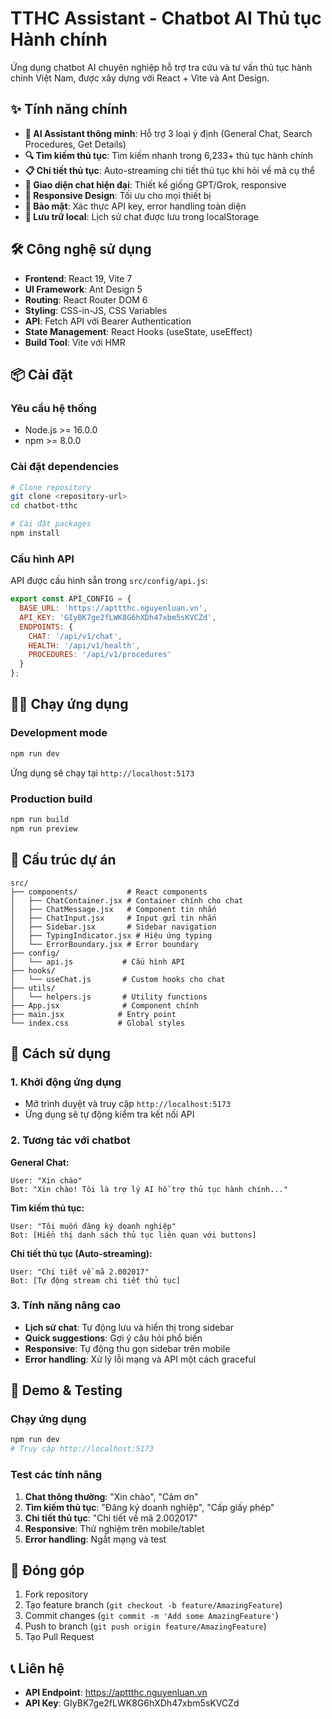 # TTHC Assistant - Chatbot AI Thủ tục Hành chính

Ứng dụng chatbot AI chuyên nghiệp hỗ trợ tra cứu và tư vấn thủ tục hành chính Việt Nam, được xây dựng với React + Vite và Ant Design.

## ✨ Tính năng chính

- **🤖 AI Assistant thông minh**: Hỗ trợ 3 loại ý định (General Chat, Search Procedures, Get Details)
- **🔍 Tìm kiếm thủ tục**: Tìm kiếm nhanh trong 6,233+ thủ tục hành chính
- **📋 Chi tiết thủ tục**: Auto-streaming chi tiết thủ tục khi hỏi về mã cụ thể
- **💬 Giao diện chat hiện đại**: Thiết kế giống GPT/Grok, responsive
- **📱 Responsive Design**: Tối ưu cho mọi thiết bị
- **🔐 Bảo mật**: Xác thực API key, error handling toàn diện
- **💾 Lưu trữ local**: Lịch sử chat được lưu trong localStorage

## 🛠️ Công nghệ sử dụng

- **Frontend**: React 19, Vite 7
- **UI Framework**: Ant Design 5
- **Routing**: React Router DOM 6
- **Styling**: CSS-in-JS, CSS Variables
- **API**: Fetch API với Bearer Authentication
- **State Management**: React Hooks (useState, useEffect)
- **Build Tool**: Vite với HMR

## 📦 Cài đặt

### Yêu cầu hệ thống
- Node.js >= 16.0.0
- npm >= 8.0.0

### Cài đặt dependencies

```bash
# Clone repository
git clone <repository-url>
cd chatbot-tthc

# Cài đặt packages
npm install
```

### Cấu hình API

API được cấu hình sẵn trong `src/config/api.js`:

```javascript
export const API_CONFIG = {
  BASE_URL: 'https://apttthc.nguyenluan.vn',
  API_KEY: 'GIyBK7ge2fLWK8G6hXDh47xbm5sKVCZd',
  ENDPOINTS: {
    CHAT: '/api/v1/chat',
    HEALTH: '/api/v1/health',
    PROCEDURES: '/api/v1/procedures'
  }
};
```

## 🏃‍♂️ Chạy ứng dụng

### Development mode
```bash
npm run dev
```
Ứng dụng sẽ chạy tại `http://localhost:5173`

### Production build
```bash
npm run build
npm run preview
```

## 📁 Cấu trúc dự án

```
src/
├── components/           # React components
│   ├── ChatContainer.jsx # Container chính cho chat
│   ├── ChatMessage.jsx   # Component tin nhắn
│   ├── ChatInput.jsx     # Input gửi tin nhắn
│   ├── Sidebar.jsx       # Sidebar navigation
│   ├── TypingIndicator.jsx # Hiệu ứng typing
│   └── ErrorBoundary.jsx # Error boundary
├── config/
│   └── api.js           # Cấu hình API
├── hooks/
│   └── useChat.js       # Custom hooks cho chat
├── utils/
│   └── helpers.js       # Utility functions
├── App.jsx              # Component chính
├── main.jsx            # Entry point
└── index.css           # Global styles
```

## 🎯 Cách sử dụng

### 1. Khởi động ứng dụng
- Mở trình duyệt và truy cập `http://localhost:5173`
- Ứng dụng sẽ tự động kiểm tra kết nối API

### 2. Tương tác với chatbot

**General Chat:**
```
User: "Xin chào"
Bot: "Xin chào! Tôi là trợ lý AI hỗ trợ thủ tục hành chính..."
```

**Tìm kiếm thủ tục:**
```
User: "Tôi muốn đăng ký doanh nghiệp"
Bot: [Hiển thị danh sách thủ tục liên quan với buttons]
```

**Chi tiết thủ tục (Auto-streaming):**
```
User: "Chi tiết về mã 2.002017"
Bot: [Tự động stream chi tiết thủ tục]
```

### 3. Tính năng nâng cao

- **Lịch sử chat**: Tự động lưu và hiển thị trong sidebar
- **Quick suggestions**: Gợi ý câu hỏi phổ biến
- **Responsive**: Tự động thu gọn sidebar trên mobile
- **Error handling**: Xử lý lỗi mạng và API một cách graceful

## 🚀 Demo & Testing

### Chạy ứng dụng
```bash
npm run dev
# Truy cập http://localhost:5173
```

### Test các tính năng
1. **Chat thông thường**: "Xin chào", "Cảm ơn"
2. **Tìm kiếm thủ tục**: "Đăng ký doanh nghiệp", "Cấp giấy phép"
3. **Chi tiết thủ tục**: "Chi tiết về mã 2.002017"
4. **Responsive**: Thử nghiệm trên mobile/tablet
5. **Error handling**: Ngắt mạng và test

## 🤝 Đóng góp

1. Fork repository
2. Tạo feature branch (`git checkout -b feature/AmazingFeature`)
3. Commit changes (`git commit -m 'Add some AmazingFeature'`)
4. Push to branch (`git push origin feature/AmazingFeature`)
5. Tạo Pull Request

## 📞 Liên hệ

- **API Endpoint**: https://apttthc.nguyenluan.vn
- **API Key**: GIyBK7ge2fLWK8G6hXDh47xbm5sKVCZd
